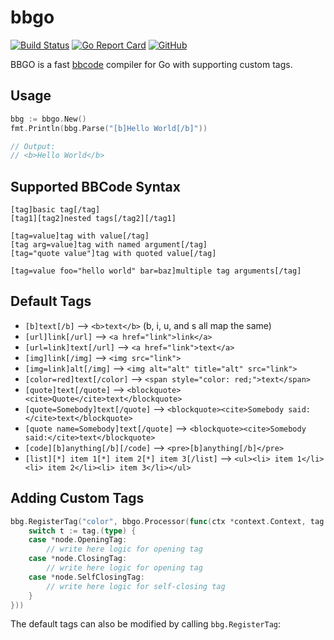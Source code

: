 # bbgo 
[![Build Status](https://travis-ci.org/namreg/bbgo.svg?branch=master)](https://travis-ci.org/namreg/bbgo)
[![Go Report Card](https://goreportcard.com/badge/github.com/namreg/bbgo)](https://goreportcard.com/report/github.com/namreg/bbgo)
[![GitHub](https://img.shields.io/github/license/mashape/apistatus.svg)](https://github.com/namreg/bbgo/blob/master/LICENSE)

BBGO is a fast [bbcode](https://en.wikipedia.org/wiki/BBCode) compiler for Go with supporting custom tags.

## Usage

```go
bbg := bbgo.New()
fmt.Println(bbg.Parse("[b]Hello World[/b]"))

// Output:
// <b>Hello World</b>
```

## Supported BBCode Syntax
```
[tag]basic tag[/tag]
[tag1][tag2]nested tags[/tag2][/tag1]

[tag=value]tag with value[/tag]
[tag arg=value]tag with named argument[/tag]
[tag="quote value"]tag with quoted value[/tag]

[tag=value foo="hello world" bar=baz]multiple tag arguments[/tag]
```

## Default Tags
 * `[b]text[/b]` --> `<b>text</b>` (b, i, u, and s all map the same)
 * `[url]link[/url]` --> `<a href="link">link</a>`
 * `[url=link]text[/url]` --> `<a href="link">text</a>`
 * `[img]link[/img]` --> `<img src="link">`
 * `[img=link]alt[/img]` --> `<img alt="alt" title="alt" src="link">`
 * `[color=red]text[/color]` --> `<span style="color: red;">text</span>`
 * `[quote]text[/quote]` --> `<blockquote><cite>Quote</cite>text</blockquote>`
 * `[quote=Somebody]text[/quote]` --> `<blockquote><cite>Somebody said:</cite>text</blockquote>`
 * `[quote name=Somebody]text[/quote]` --> `<blockquote><cite>Somebody said:</cite>text</blockquote>`
 * `[code][b]anything[/b][/code]` --> `<pre>[b]anything[/b]</pre>`
 * `[list][*] item 1[*] item 2[*] item 3[/list]` --> `<ul><li> item 1</li><li> item 2</li><li> item 3</li></ul>`

## Adding Custom Tags
```go
bbg.RegisterTag("color", bbgo.Processor(func(ctx *context.Context, tag node.Tag, w io.Writer) {
    switch t := tag.(type) {
	case *node.OpeningTag:
        // write here logic for opening tag
    case *node.ClosingTag:
        // write here logic for opening tag
    case *node.SelfClosingTag:
        // write here logic for self-closing tag
	}
}))
```
The default tags can also be modified by calling `bbg.RegisterTag`:

